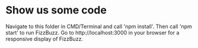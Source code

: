 # Show us some code #

Navigate to this folder in CMD/Terminal and call 'npm install'. Then call 'npm start' to run FizzBuzz.
Go to http://localhost:3000 in your browser for a responsive display of FizzBuzz.